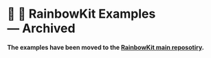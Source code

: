 # 🌈 🧰 RainbowKit Examples — Archived

**The examples have been moved to the [RainbowKit main reposotiry](https://github.com/rainbow-me/rainbowkit/tree/main/examples).**